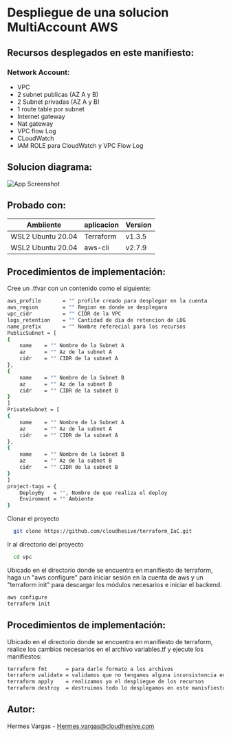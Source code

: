 # Despliegue de una solucion MultiAccount AWS

## Recursos desplegados en este manifiesto:

### Network Account:
- VPC
- 2 subnet publicas (AZ A y B) 
- 2 Subnet privadas (AZ A y B) 
- 1 route table por subnet
- Internet gateway
- Nat gateway
- VPC flow Log
- CLoudWatch
- IAM ROLE para CloudWatch y VPC Flow Log
  
## Solucion diagrama:
  
  ![App Screenshot](diagrama/vpc.png)

## Probado con:

| Ambiiente         | aplicacion | Version |
| ----------------- | ---------- | ------- |
| WSL2 Ubuntu 20.04 | Terraform  | v1.3.5  |
| WSL2 Ubuntu 20.04 | aws-cli    | v2.7.9 |

## Procedimientos de implementación:

Cree un .tfvar con un contenido como el siguiente:

```bash
aws_profile       = "" profile creado para desplegar en la cuenta
aws_region        = "" Region en donde se desplegara
vpc_cidr          = "" CIDR de la VPC
logs_retention    = "" Cantidad de dia de retencion de LOG
name_prefix       = "" Nombre referecial para los recursos
PublicSubnet = [
{
    name    = "" Nombre de la Subnet A
    az      = "" Az de la subnet A
    cidr    = "" CIDR de la subnet A
},
{
    name    = "" Nombre de la Subnet B
    az      = "" Az de la subnet B
    cidr    = "" CIDR de la subnet B
}
]
PrivateSubnet = [
{
    name    = "" Nombre de la Subnet A
    az      = "" Az de la subnet A
    cidr    = "" CIDR de la subnet A
},
{
    name    = "" Nombre de la Subnet B
    az      = "" Az de la subnet B
    cidr    = "" CIDR de la subnet B
}
]
project-tags = {
    DeployBy   = "", Nombre de que realiza el deploy
    Enviroment = "" Ambiente
}
```

Clonar el proyecto 

```bash
  git clone https://github.com/cloudhesive/terraform_IaC.git
```

Ir al directorio del proyecto

```bash
  cd vpc
```

Ubicado en el directorio donde se encuentra en manifiesto de terraform, haga un "aws configure" para iniciar sesión en la cuenta de aws y un "terraform init" para descargar los módulos necesarios e iniciar el backend.

```bash
aws configure
terraform init
```

## Procedimientos de implementación:

Ubicado en el directorio donde se encuentra en manifiesto de terraform, realice los cambios necesarios en el archivo variables.tf y ejecute los manifiestos:

```bash
terraform fmt      = para darle formato a los archivos
terraform validate = validamos que no tengamos alguna inconsistencia en los recursos
terraform apply    = realizamos ya el despliegue de los recursos
terraform destroy  = destruimos todo lo desplegamos en este manisfiesto
```

## Autor:

Hermes Vargas - Hermes.vargas@cloudhesive.com
